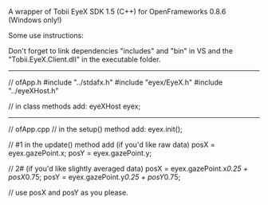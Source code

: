 A wrapper of Tobii EyeX SDK 1.5 (C++) for OpenFrameworks 0.8.6
(Windows only!)

Some use instructions:

Don't forget to link dependencies "includes" and "bin" in VS 
and the "Tobii.EyeX.Client.dll" in the executable folder.

---

// ofApp.h
#include "../stdafx.h"
#include "eyex/EyeX.h"
#include "../eyeXHost.h"

// in class methods add:
eyeXHost eyex;

---

// ofApp.cpp
// in the setup() method add:
eyex.init();

// #1 in the update() method add (if you'd like raw data)
posX = eyex.gazePoint.x;
posY = eyex.gazePoint.y;

// 2# (if you'd like slightly averaged data)
posX = eyex.gazePoint.x*0.25 + posX*0.75;
posY = eyex.gazePoint.y*0.25 + posY*0.75;

// use posX and posY as you please.
